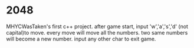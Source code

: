 # 2048
MHYCWasTaken's first c++ project.
after game start, input 'w','a','s','d' (not capital)to move.
every move will move all the numbers.
two same numbers will become a new number.
input any other char to exit game.
